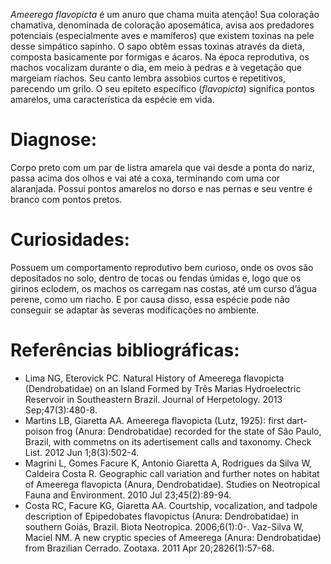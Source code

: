 ﻿*Ameerega flavopicta* é um anuro que chama muita atenção! Sua coloração chamativa, denominada de coloração <glossario aposematico>aposemática</glossario>, avisa aos predadores potenciais (especialmente aves e mamíferos) que existem toxinas na pele desse simpático sapinho. O sapo obtêm essas toxinas através da dieta, composta basicamente por formigas e ácaros. Na época reprodutiva, os machos vocalizam durante o dia, em meio à pedras e à vegetação que margeiam riachos. Seu canto lembra assobios curtos e repetitivos, parecendo um grilo. O seu <glossario>epíteto específico</glossario> (*flavopicta*) significa pontos amarelos, uma característica da espécie em vida.


# Diagnose:
Corpo preto com um par de listra amarela que vai desde a ponta do nariz, passa acima dos olhos e vai até a coxa, terminando com uma cor alaranjada. Possui pontos amarelos no dorso e nas pernas e seu ventre é branco com pontos pretos.


# Curiosidades:
Possuem um comportamento reprodutivo bem curioso, onde os ovos são depositados no solo, dentro de tocas ou fendas úmidas e, logo que os girinos eclodem, os machos os carregam nas costas, até um curso d’água <glossario>perene</glossario>, como um riacho. E por causa disso, essa espécie pode não conseguir se adaptar às severas modificações no ambiente.


# Referências bibliográficas:
* Lima NG, Eterovick PC. Natural History of Ameerega flavopicta (Dendrobatidae) on an Island Formed by Três Marias Hydroelectric Reservoir in Southeastern Brazil. Journal of Herpetology. 2013 Sep;47(3):480-8.
* Martins LB, Giaretta AA. Ameerega flavopicta (Lutz, 1925): first dart-poison frog (Anura: Dendrobatidae) recorded for the state of São Paulo, Brazil, with commetns on its adertisement calls and taxonomy. Check List. 2012 Jun 1;8(3):502-4.
* Magrini L, Gomes Facure K, Antonio Giaretta A, Rodrigues da Silva W, Caldeira Costa R. Geographic call variation and further notes on habitat of Ameerega flavopicta (Anura, Dendrobatidae). Studies on Neotropical Fauna and Environment. 2010 Jul 23;45(2):89-94.
* Costa RC, Facure KG, Giaretta AA. Courtship, vocalization, and tadpole description of Epipedobates flavopictus (Anura: Dendrobatidae) in southern Goiás, Brazil. Biota Neotropica. 2006;6(1):0-.
Vaz-Silva W, Maciel NM. A new cryptic species of Ameerega (Anura: Dendrobatidae) from Brazilian Cerrado. Zootaxa. 2011 Apr 20;2826(1):57-68.